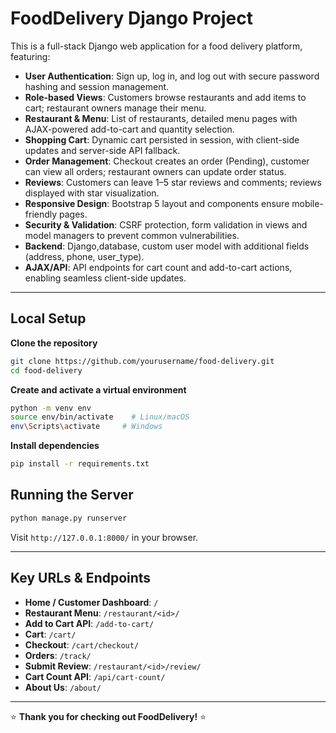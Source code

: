 # FoodDelivery Django Project

This is a full-stack Django web application for a food delivery platform, featuring:

* **User Authentication**: Sign up, log in, and log out with secure password hashing and session management.
* **Role-based Views**: Customers browse restaurants and add items to cart; restaurant owners manage their menu.
* **Restaurant & Menu**: List of restaurants, detailed menu pages with AJAX-powered add-to-cart and quantity selection.
* **Shopping Cart**: Dynamic cart persisted in session, with client-side updates and server-side API fallback.
* **Order Management**: Checkout creates an order (Pending), customer can view all orders; restaurant owners can update order status.
* **Reviews**: Customers can leave 1–5 star reviews and comments; reviews displayed with star visualization.
* **Responsive Design**: Bootstrap 5 layout and components ensure mobile-friendly pages.
* **Security & Validation**: CSRF protection, form validation in views and model managers to prevent common vulnerabilities.
* **Backend**: Django,database, custom user model with additional fields (address, phone, user\_type).
* **AJAX/API**: API endpoints for cart count and add-to-cart actions, enabling seamless client-side updates.

---


## Local Setup

 **Clone the repository**

   ```bash
   git clone https://github.com/yourusername/food-delivery.git
   cd food-delivery
   ```
 **Create and activate a virtual environment**

   ```bash
   python -m venv env
   source env/bin/activate    # Linux/macOS
   env\Scripts\activate     # Windows
   ```
 **Install dependencies**

   ```bash
   pip install -r requirements.txt
   ```


## Running the Server

```bash
python manage.py runserver
```

Visit `http://127.0.0.1:8000/` in your browser.



---

## Key URLs & Endpoints

* **Home / Customer Dashboard**: `/`
* **Restaurant Menu**: `/restaurant/<id>/`
* **Add to Cart API**: `/add-to-cart/` 
* **Cart**: `/cart/`
* **Checkout**: `/cart/checkout/`
* **Orders**: `/track/`
* **Submit Review**: `/restaurant/<id>/review/`
* **Cart Count API**: `/api/cart-count/`
* **About Us**: `/about/`

---


⭐ **Thank you for checking out FoodDelivery!** ⭐
